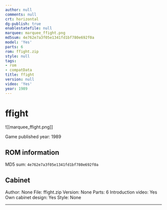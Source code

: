 ```yaml
---
author: null
comments: null
crt: horizontal
dg-publish: true
enablestatefile: null
marquee: marquee_ffight.png
md5sum: 4e762e7a3f05e1341fd1bf780e692f0a
model: 'Yes'
parts: 6
rom: ffight.zip
style: null
tags:
- rom
- compatData
title: ffight
version: null
video: 'Yes'
year: 1989
---
```


# ffight

![[marquee_ffight.png]]

Game published year: 1989

## ROM information

MD5 sum: `4e762e7a3f05e1341fd1bf780e692f0a` 

## Cabinet

Author: None
File: ffight.zip
Version: None
Parts: 6
Introduction video: Yes
Own cabinet design: Yes
Style: None

---

